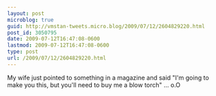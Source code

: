 ```yaml
---
layout: post
microblog: true
guid: http://vmstan-tweets.micro.blog/2009/07/12/2604829220.html
post_id: 3050795
date: 2009-07-12T16:47:08-0600
lastmod: 2009-07-12T16:47:08-0600
type: post
url: /2009/07/12/2604829220.html
---
```

My wife just pointed to something in a magazine and said "I'm going to make you this, but you'll need to buy me a blow torch" ... o.O
